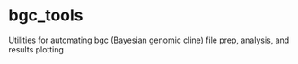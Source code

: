 # bgc_tools
Utilities for automating bgc (Bayesian genomic cline) file prep, analysis, and results plotting 

